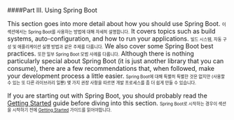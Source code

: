 ####Part III. Using Spring Boot

This section goes into more detail about how you should use Spring Boot.
<small><small>이 섹션에서는 Spring Boot를 사용하는 방법에 대해 자세히 설명합니다.</small></small>
It covers topics such as build systems, auto-configuration, and how to run your applications.
<small><small>빌드 시스템, 자동 구성 및 애플리케이션 실행 방법과 같은 주제를 다룹니다.</small></small>
We also cover some Spring Boot best practices.
<small><small>또한 일부 Spring Boot 모범 사례를 다룹니다.</small></small>
Although there is nothing particularly special about Spring Boot (it is just another library that you can consume), there are a few recommendations that, when followed, make your development process a little easier.
<small><small>Spring Boot에 대해 특별히 특별한 것은 없지만 (사용할 수 있는 또 다른 라이브러리 일뿐) 몇 가지 권장 사항을 따르면 개발 프로세스를 좀 더 쉽게 만들 수 있습니다.</small></small>

If you are starting out with Spring Boot, you should probably read the [Getting Started](https://docs.spring.io/spring-boot/docs/current/reference/htmlsingle/#getting-started) guide before diving into this section.
<small><small>Spring Boot로 시작하는 경우이 섹션을 시작하기 전에 [Getting Started](https://docs.spring.io/spring-boot/docs/current/reference/htmlsingle/#getting-started) 가이드를 읽어야합니다.</small></small>